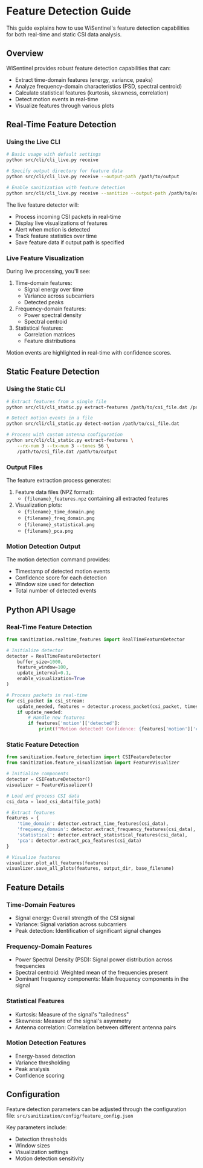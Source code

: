 # Feature Detection Guide

This guide explains how to use WiSentinel's feature detection capabilities for both real-time and static CSI data analysis.

## Overview

WiSentinel provides robust feature detection capabilities that can:
- Extract time-domain features (energy, variance, peaks)
- Analyze frequency-domain characteristics (PSD, spectral centroid)
- Calculate statistical features (kurtosis, skewness, correlation)
- Detect motion events in real-time
- Visualize features through various plots

## Real-Time Feature Detection

### Using the Live CLI

```bash
# Basic usage with default settings
python src/cli/cli_live.py receive

# Specify output directory for feature data
python src/cli/cli_live.py receive --output-path /path/to/output

# Enable sanitization with feature detection
python src/cli/cli_live.py receive --sanitize --output-path /path/to/output
```

The live feature detector will:
- Process incoming CSI packets in real-time
- Display live visualizations of features
- Alert when motion is detected
- Track feature statistics over time
- Save feature data if output path is specified

### Live Feature Visualization

During live processing, you'll see:
1. Time-domain features:
   - Signal energy over time
   - Variance across subcarriers
   - Detected peaks
2. Frequency-domain features:
   - Power spectral density
   - Spectral centroid
3. Statistical features:
   - Correlation matrices
   - Feature distributions

Motion events are highlighted in real-time with confidence scores.

## Static Feature Detection

### Using the Static CLI

```bash
# Extract features from a single file
python src/cli/cli_static.py extract-features /path/to/csi_file.dat /path/to/output

# Detect motion events in a file
python src/cli/cli_static.py detect-motion /path/to/csi_file.dat

# Process with custom antenna configuration
python src/cli/cli_static.py extract-features \
    --rx-num 3 --tx-num 3 --tones 56 \
    /path/to/csi_file.dat /path/to/output
```

### Output Files

The feature extraction process generates:
1. Feature data files (NPZ format):
   - `{filename}_features.npz` containing all extracted features
2. Visualization plots:
   - `{filename}_time_domain.png`
   - `{filename}_freq_domain.png`
   - `{filename}_statistical.png`
   - `{filename}_pca.png`

### Motion Detection Output

The motion detection command provides:
- Timestamp of detected motion events
- Confidence score for each detection
- Window size used for detection
- Total number of detected events

## Python API Usage

### Real-Time Feature Detection

```python
from sanitization.realtime_features import RealTimeFeatureDetector

# Initialize detector
detector = RealTimeFeatureDetector(
    buffer_size=1000,
    feature_window=100,
    update_interval=0.1,
    enable_visualization=True
)

# Process packets in real-time
for csi_packet in csi_stream:
    update_needed, features = detector.process_packet(csi_packet, timestamp)
    if update_needed:
        # Handle new features
        if features['motion']['detected']:
            print(f"Motion detected! Confidence: {features['motion']['confidence']:.2f}")
```

### Static Feature Detection

```python
from sanitization.feature_detection import CSIFeatureDetector
from sanitization.feature_visualization import FeatureVisualizer

# Initialize components
detector = CSIFeatureDetector()
visualizer = FeatureVisualizer()

# Load and process CSI data
csi_data = load_csi_data(file_path)

# Extract features
features = {
    'time_domain': detector.extract_time_features(csi_data),
    'frequency_domain': detector.extract_frequency_features(csi_data),
    'statistical': detector.extract_statistical_features(csi_data),
    'pca': detector.extract_pca_features(csi_data)
}

# Visualize features
visualizer.plot_all_features(features)
visualizer.save_all_plots(features, output_dir, base_filename)
```

## Feature Details

### Time-Domain Features
- Signal energy: Overall strength of the CSI signal
- Variance: Signal variation across subcarriers
- Peak detection: Identification of significant signal changes

### Frequency-Domain Features
- Power Spectral Density (PSD): Signal power distribution across frequencies
- Spectral centroid: Weighted mean of the frequencies present
- Dominant frequency components: Main frequency components in the signal

### Statistical Features
- Kurtosis: Measure of the signal's "tailedness"
- Skewness: Measure of the signal's asymmetry
- Antenna correlation: Correlation between different antenna pairs

### Motion Detection Features
- Energy-based detection
- Variance thresholding
- Peak analysis
- Confidence scoring

## Configuration

Feature detection parameters can be adjusted through the configuration file:
`src/sanitization/config/feature_config.json`

Key parameters include:
- Detection thresholds
- Window sizes
- Visualization settings
- Motion detection sensitivity
